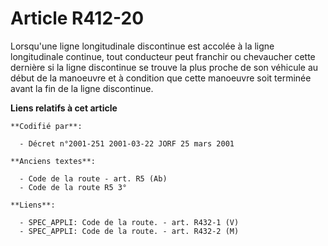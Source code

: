 # Article R412-20

Lorsqu'une ligne longitudinale discontinue est accolée à la ligne longitudinale continue, tout conducteur peut franchir ou
chevaucher cette dernière si la ligne discontinue se trouve la plus proche de son véhicule au début de la manoeuvre et à
condition que cette manoeuvre soit terminée avant la fin de la ligne discontinue.

**Liens relatifs à cet article**

	**Codifié par**:

	  - Décret n°2001-251 2001-03-22 JORF 25 mars 2001

	**Anciens textes**:

	  - Code de la route - art. R5 (Ab)
	  - Code de la route R5 3°

	**Liens**:

	  - SPEC_APPLI: Code de la route. - art. R432-1 (V)
	  - SPEC_APPLI: Code de la route. - art. R432-2 (M)
